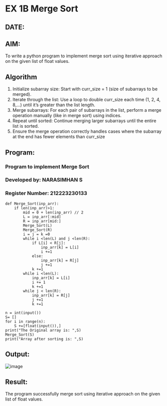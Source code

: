 # EX 1B Merge Sort
## DATE: 
## AIM:
To write a python program to implement merge sort using iterative approach on the given list of  float values.

## Algorithm

1. Initialize subarray size: Start with curr_size = 1 (size of subarrays to be merged).
2. Iterate through the list: Use a loop to double curr_size each time (1, 2, 4, 8,...) until it’s greater than the list length.
3. Merge subarrays: For each pair of subarrays in the list, perform a merge operation manually (like in merge sort) using indices.
4. Repeat until sorted: Continue merging larger subarrays until the entire list is sorted.  
5. Ensure the merge operation correctly handles cases where the subarray at the end has fewer elements than curr_size  

## Program:
### Program to implement Merge Sort
### Developed by: NARASIMHAN S 
### Register Number: 212223230133

```
def Merge_Sort(inp_arr):
    if len(inp_arr)>1:
        mid = 0 + len(inp_arr) // 2
        L = inp_arr[:mid]
        R = inp_arr[mid:]
        Merge_Sort(L)
        Merge_Sort(R)
        i = j = k =0
        while i <len(L) and j <len(R):
            if L[i] < R[j]:
                inp_arr[k] = L[i]
                i +=1
            else:
                inp_arr[k] = R[j]
                j +=1
            k +=1
        while i <len(L):
            inp_arr[k] = L[i]
            i += 1
            k +=1
        while j < len(R):
            inp_arr[k] = R[j]
            j +=1
            k +=1
    
n = int(input())
S= []
for i in range(n):
    S +=[float(input()),]
print("The Original array is: ",S)
Merge_Sort(S)
print("Array after sorting is: ",S)

```

## Output:
![image](https://github.com/user-attachments/assets/7d7df2ff-75d6-425c-a1d7-ed1f5dca3209)

## Result:
The program successfully merge sort using iterative approach on the given list of float values.
